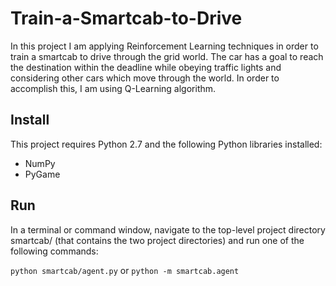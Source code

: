 # Train-a-Smartcab-to-Drive
In this project I am applying Reinforcement Learning techniques in order to train a smartcab to drive through the grid world. The car has a goal to reach the destination within the deadline while obeying traffic lights and considering other cars which move through the world. In order to accomplish this, I am using Q-Learning algorithm.

## Install

This project requires Python 2.7 and the following Python libraries installed:

- NumPy
- PyGame

## Run
In a terminal or command window, navigate to the top-level project directory smartcab/ (that contains the two project directories) and run one of the following commands:

`python smartcab/agent.py` or
`python -m smartcab.agent`
